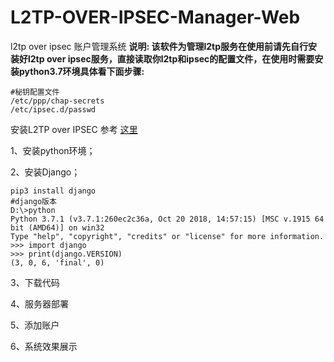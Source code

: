 # L2TP-OVER-IPSEC-Manager-Web
l2tp over ipsec 账户管理系统
**说明: 该软件为管理l2tp服务在使用前请先自行安装好l2tp over ipsec服务，直接读取你l2tp和ipsec的配置文件，在使用时需要安装python3.7环境具体看下面步骤:**

```
#秘钥配置文件
/etc/ppp/chap-secrets
/etc/ipsec.d/passwd
```

安装L2TP over IPSEC 参考 [这里](https://github.com/hwdsl2/setup-ipsec-vpn)

1、安装python环境；

2、安装Django；

```
pip3 install django
#django版本
D:\>python
Python 3.7.1 (v3.7.1:260ec2c36a, Oct 20 2018, 14:57:15) [MSC v.1915 64 bit (AMD64)] on win32
Type "help", "copyright", "credits" or "license" for more information.
>>> import django
>>> print(django.VERSION)
(3, 0, 6, 'final', 0)
```



3、下载代码

4、服务器部署

5、添加账户

6、系统效果展示


